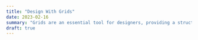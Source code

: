 ```yaml
---
title: "Design With Grids"
date: 2023-02-16
summary: "Grids are an essential tool for designers, providing a structure that helps create cohesive and visually appealing layouts. By breaking a design into smaller parts and establishing a consistent set of guidelines for their placement, grids can make a design feel more organized and easier to navigate."
draft: true
---
```


